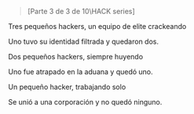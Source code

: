 >[Parte 3 de 3 de 10\HACK series]  

Tres pequeños hackers, un equipo de elite crackeando

Uno tuvo su identidad filtrada y quedaron dos.

Dos pequeños hackers, siempre huyendo

Uno fue atrapado en la aduana y quedó uno.

Un pequeño hacker, trabajando solo

Se unió a una corporación y no quedó ninguno.
